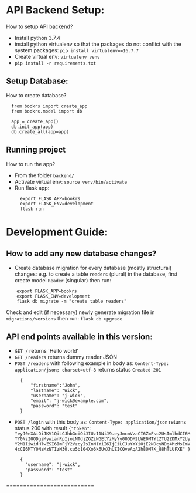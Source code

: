 # API Backend Setup:
How to setup API backend?

* Install python 3.7.4
* install python virtualenv so that the packages do not conflict with the system packages: `pip install virtualenv==16.7.7`
* Create virtual env: `virtualenv venv`
* `pip install -r requirements.txt`


## Setup Database:
How to create database?
```
  from bookrs import create_app
  from bookrs.model import db

  app = create_app()
  db.init_app(app)
  db.create_all(app=app)
```

## Running project
How to run the app?

* From the folder `backend/`
* Activate virtual env: `source venv/bin/activate`
* Run flask app:
  ```
    export FLASK_APP=bookrs
    export FLASK_ENV=development
    flask run
  ```

# Development Guide:

## How to add any new database changes?
* Create database migration for every database (mostly structural) changes:
e.g. to create a table `readers` (plural) in the database, first create model `Reader` (singular) then run:
```
    export FLASK_APP=bookrs
    export FLASK_ENV=development
    flask db migrate -m "create table readers"
```
Check and edit (if necessary) newly generate migration file in `migrations/versions` then run: `flask db upgrade`


## API end points available in this version:

* `GET /` returns 'Hello world'
* `GET /readers` returns dummy reader JSON
* `POST /readers` with following example in body as: `Content-Type: application/json; charset=utf-8` returns status `Created 201`
  ```
    {
        "firstname":"John",
        "lastname": "Wick",
        "username": "j-wick",
        "email": "j-wick@example.com",
        "password": "test"
    }
  ```
* `POST /login` with this body as: `Content-Type: application/json` returns status 200 with result `{"token": "eyJ0eXAiOiJKV1QiLCJhbGciOiJIUzI1NiJ9.eyJmcmVzaCI6ZmFsc2UsImlhdCI6MTY0NzI0ODgzMywianRpIjoiNTdjZGZiNGEtYzMyYy00ODM2LWE0MTYtZTU2ZDMxY2UyY2M1IiwidHlwZSI6ImFjY2VzcyIsInN1YiI6IjEiLCJuYmYiOjE2NDcyNDg4MzMsImV4cCI6MTY0NzMzNTIzM30.cu5b104Xo6k6UvXhUZICQveAqA2h8OM7K_88hTLUFXE" }`
  ```
    {
      "username": "j-wick",
      "password": "test"
    }
  ```

==========================